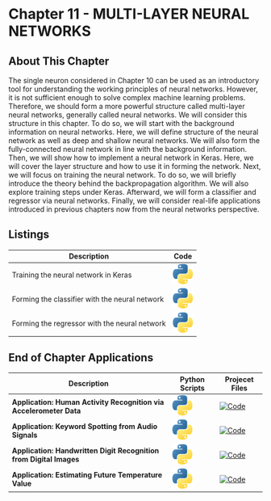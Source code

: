 # Chapter 11 - MULTI-LAYER NEURAL NETWORKS

## About This Chapter

The single neuron considered in Chapter 10 can be used as an introductory tool for understanding the working principles of neural networks. However, it is not sufficient enough to solve complex machine learning problems. Therefore, we should form a more powerful structure called multi-layer neural networks, generally called neural networks. We will consider this structure in this chapter. To do so, we will start with the background information on neural networks. Here, we will define structure of the neural network as well as deep and shallow neural networks. We will also form the fully-connected neural network in line with the background information. Then, we will show how to implement a neural network in Keras. Here, we will cover the layer structure and how to use it in forming the network. Next, we will focus on training the neural network. To do so, we will briefly introduce the theory behind the backpropagation algorithm. We will also explore training steps under Keras. Afterward, we will form a classifier and regressor via neural networks. Finally, we will consider real-life applications introduced in previous chapters now from the neural networks perspective.

## Listings
<center>

| Description                                    | Code                                                              |
|----------------------------------------------- | ----------------------------------------------------------------- |
| Training the neural network in Keras           | [![Code](../Images/py.png)](PythonScripts/mlp_model.py)           |
| Forming the classifier with the neural network | [![Code](../Images/py.png)](PythonScripts/mlp_classification.py)  |
| Forming the regressor with the neural network  | [![Code](../Images/py.png)](PythonScripts/mlp_regression.py)      |

</center>


## End of Chapter Applications

<center>

| Description                         | Python Scripts                                                                                 | Projecet Files |
| ----------------------------------- | ---------------------------------------------------------------------------------------------- | -------------- |
| **Application: Human Activity Recognition via Accelerometer Data** | [![Code](../Images/py.png)](EOC1/mlp_har.py)                    | [![Code]()]()  |
| **Application: Keyword Spotting from Audio Signals**               | [![Code](../Images/py.png)](EOC2/mlp_fsdd.py)                   | [![Code]()]()  |
| **Application: Handwritten Digit Recognition from Digital Images** | [![Code](../Images/py.png)](EOC3/mlp_mnist.py)                  | [![Code]()]()  |
| **Application: Estimating Future Temperature Value**               | [![Code](../Images/py.png)](EOC4/temperature_pred.py)           | [![Code]()]()  |

</center>

